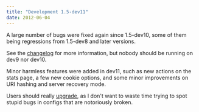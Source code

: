 ```yaml
---
title: "Development 1.5-dev11"
date: 2012-06-04
---
```

A large number of bugs were fixed again since 1.5-dev10, some of them being regressions from 1.5-dev8 and later versions.

See the [changelog](/download/1.5/src/CHANGELOG) for more information, but nobody should be running on dev9 nor dev10.

Minor harmless features were added in dev11, such as new actions on the stats page, a few new cookie options, and some minor improvements on URI hashing and server recovery mode.

Users should really [upgrade](/download/1.5/src/), as I don't want to waste time trying to spot stupid bugs in configs that are notoriously broken.
